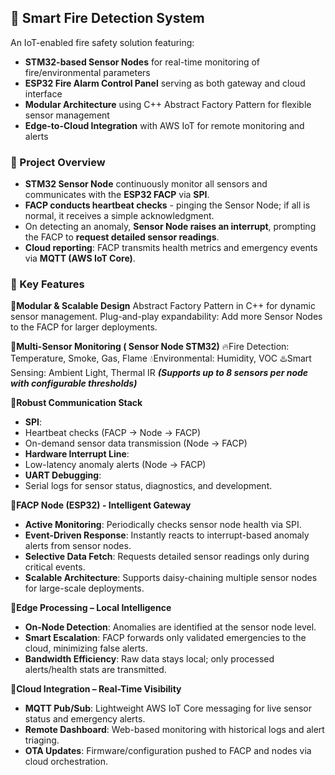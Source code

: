 ## 🚨 Smart Fire Detection System
An IoT-enabled fire safety solution featuring:
- **STM32-based Sensor Nodes** for real-time monitoring of fire/environmental parameters
- **ESP32 Fire Alarm Control Panel** serving as both gateway and cloud interface
- **Modular Architecture** using C++ Abstract Factory Pattern for flexible sensor management
- **Edge-to-Cloud Integration** with AWS IoT for remote monitoring and alerts

### 📌 Project Overview
- **STM32 Sensor Node** continuously monitor all sensors and communicates with the **ESP32 FACP** via **SPI**.
- **FACP conducts heartbeat checks** - pinging the Sensor Node; if all is normal, it receives a simple acknowledgment.
- On detecting an anomaly, **Sensor Node raises an interrupt**, prompting the FACP to **request detailed sensor readings**.
- **Cloud reporting**: FACP transmits health metrics and emergency events via **MQTT (AWS IoT Core)**.

### 🔧 Key Features
🔹**Modular & Scalable Design**
Abstract Factory Pattern in C++ for dynamic sensor management.
Plug-and-play expandability: Add more Sensor Nodes to the FACP for larger deployments.

🔹**Multi-Sensor Monitoring ( Sensor Node STM32)**
🔥Fire Detection: Temperature, Smoke, Gas, Flame
💧Environmental: Humidity, VOC
♨️Smart Sensing: Ambient Light, Thermal IR 
***(Supports up to 8 sensors per node with configurable thresholds)***

🔹**Robust Communication Stack**
- **SPI**:
 - Heartbeat checks (FACP → Node → FACP)
 - On-demand sensor data transmission (Node → FACP)
- **Hardware Interrupt Line**:
 - Low-latency anomaly alerts (Node → FACP)
- **UART Debugging**:
 - Serial logs for sensor status, diagnostics, and development.

🔹**FACP Node (ESP32) - Intelligent Gateway**
- **Active Monitoring**: Periodically checks sensor node health via SPI.
- **Event-Driven Response**: Instantly reacts to interrupt-based anomaly alerts from sensor nodes.
- **Selective Data Fetch**: Requests detailed sensor readings only during critical events.
- **Scalable Architecture**: Supports daisy-chaining multiple sensor nodes for large-scale deployments.

🔹**Edge Processing – Local Intelligence**
- **On-Node Detection**: Anomalies are identified at the sensor node level.
- **Smart Escalation**: FACP forwards only validated emergencies to the cloud, minimizing false alerts.
- **Bandwidth Efficiency**: Raw data stays local; only processed alerts/health stats are transmitted.

🔹**Cloud Integration – Real-Time Visibility**
- **MQTT Pub/Sub**: Lightweight AWS IoT Core messaging for live sensor status and emergency alerts.
- **Remote Dashboard**: Web-based monitoring with historical logs and alert triaging.
- **OTA Updates**: Firmware/configuration pushed to FACP and nodes via cloud orchestration.
